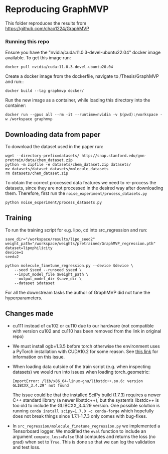 # Reproducing GraphMVP
This folder reproduces the results from https://github.com/chao1224/GraphMVP

### Running this repo
Ensure you have the "nvidia/cuda:11.0.3-devel-ubuntu22.04" docker image available. To get this image run:

    docker pull nvidia/cuda:11.0.3-devel-ubuntu20.04
Create a docker image from the dockerfile, navigate to /Thesis/GraphMVP and run::
    
    docker build --tag graphmvp docker/
Run the new image as a container, while loading this directory into the container:

    docker run --gpus all --rm -it --runtime=nvidia -v $(pwd):/workspace -w /workspace graphmvp

## Downloading data from paper
To download the dataset used in the paper run:

    wget --directory-prefix=datasets/ http://snap.stanford.edu/gnn-pretrain/data/chem_dataset.zip
    python -m zipfile -e datasets/chem_dataset.zip datasets/
    mv datasets/dataset datasets/molecule_datasets
    rm datasets/chem_dataset.zip

To obtain the correct processed data features we need to re-process the datasets, since they are not processed in the desired way after downloading them. Therefore, first run the `noise_experiment/process_datasets.py`

    python noise_experiment/process_datasets.py

## Training
To run the training script for e.g. lipo, cd into src_regression and run:

    save_dir="/workspace/results/lipo_seed2"
    weight_path="/workspace/weights/pretrained/GraphMVP_regression.pth"
    dataset=lipophilicity
    device=1
    seed=2

    python molecule_finetune_regression.py --device $device \
    	--seed $seed --runseed $seed \
    	--input_model_file $weight_path \
        --output_model_dir $save_dir \
        --dataset $dataset

For all the downstream tasks the author of GraphMVP did not tune the hyperparameters. 


## Changes made
* cu111 instead of cu102 or cu110 due to our hardware (not compatible with version cu102 and cu110 has been removed from the link in original repo)
* We must install ogb=1.3.5 before torch otherwise the environment uses a  PyTorch installation with CUDA10.2 for some reason. See [this link](https://discuss.pytorch.org/t/geforce-rtx-3090-with-cuda-capability-sm-86-is-not-compatible-with-the-current-pytorch-installation/123499) for information on this issue.
* When loading data outside of the train script (e.g. when inspecting datasets) we would run into issues when loading torch_geometric: 
    ```
    ImportError: /lib/x86_64-linux-gnu/libstdc++.so.6: version GLIBCXX_3.4.29' not found
    ```
     
    The issue could be that the installed SciPy build (1.7.3) requires a newer C++ standard library (a newer libstdc++), but the system’s libstdc++ is too old to include the GLIBCXX_3.4.29 version. One possible solution is running `conda install scipy=1.7.0 -c conda-forge` which hopefully does not break things since 1.7.1-1.7.3 only comes with bug-fixes.
* In `src_regression/molecule_finetune_regression.py` we implemented a Tensorboard logger. We modified the `eval` function to include an argument `compute_loss=False` that computes and returns the loss (no grad) when set to `True`. This is done so that we can log the validation and test loss.
